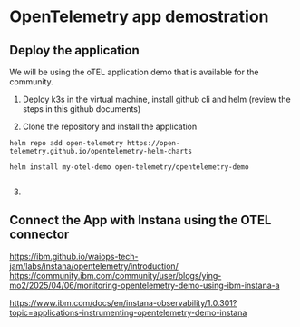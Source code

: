 OpenTelemetry app demostration
=

Deploy the application
-

We will be using the oTEL application demo that is available for the community.

1. Deploy k3s in the virtual machine, install github cli and helm (review the steps in this github documents)

2. Clone the repository and install the application

```
helm repo add open-telemetry https://open-telemetry.github.io/opentelemetry-helm-charts

helm install my-otel-demo open-telemetry/opentelemetry-demo


```

3. 


Connect the App with Instana using the OTEL connector 
-



https://ibm.github.io/waiops-tech-jam/labs/instana/opentelemetry/introduction/
https://community.ibm.com/community/user/blogs/ying-mo2/2025/04/06/monitoring-opentelemetry-demo-using-ibm-instana-a

https://www.ibm.com/docs/en/instana-observability/1.0.301?topic=applications-instrumenting-opentelemetry-demo-instana
